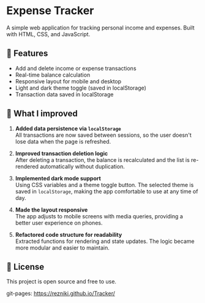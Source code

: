 # Expense Tracker

A simple web application for tracking personal income and expenses. Built with HTML, CSS, and JavaScript.

## 🌟 Features

- Add and delete income or expense transactions
- Real-time balance calculation
- Responsive layout for mobile and desktop
- Light and dark theme toggle (saved in localStorage)
- Transaction data saved in localStorage

## 🔧 What I improved

1. **Added data persistence via `localStorage`**  
   All transactions are now saved between sessions, so the user doesn't lose data when the page is refreshed.

2. **Improved transaction deletion logic**  
   After deleting a transaction, the balance is recalculated and the list is re-rendered automatically without duplication.

3. **Implemented dark mode support**  
   Using CSS variables and a theme toggle button. The selected theme is saved in `localStorage`, making the app comfortable to use at any time of day.

4. **Made the layout responsive**  
   The app adjusts to mobile screens with media queries, providing a better user experience on phones.

5. **Refactored code structure for readability**  
   Extracted functions for rendering and state updates. The logic became more modular and easier to maintain.

## 📄 License

This project is open source and free to use.

git-pages: https://rezniki.github.io/Tracker/


